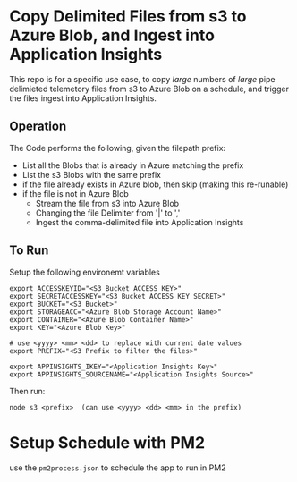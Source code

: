
# Copy Delimited Files from s3 to Azure Blob, and Ingest into Application Insights

This repo is for a specific use case, to copy *large* numbers of *large* pipe delimieted telemetory files from s3 to Azure Blob on a schedule, and trigger the files ingest into Application Insights.

## Operation ##

The Code performs the following, given the filepath prefix: 
* List all the Blobs that is already in Azure matching the prefix
* List the s3 Blobs with the same prefix
* if the file already exists in Azure blob, then skip (making this re-runable)
* if the file is not in Azure Blob
    * Stream the file from s3 into Azure Blob
    * Changing the file Delimiter from '|' to ','
    * Ingest the comma-delimited file into Application Insights

## To Run ##

Setup the following environemt variables

```
export ACCESSKEYID="<S3 Bucket ACCESS KEY>"
export SECRETACCESSKEY="<S3 Bucket ACCESS KEY SECRET>"
export BUCKET="<S3 Bucket>"
export STORAGEACC="<Azure Blob Storage Account Name>"
export CONTAINER="<Azure Blob Container Name>"
export KEY="<Azure Blob Key>"

# use <yyyy> <mm> <dd> to replace with current date values
export PREFIX="<S3 Prefix to filter the files>" 

export APPINSIGHTS_IKEY="<Application Insights Key>"
export APPINSIGHTS_SOURCENAME="<Application Insights Source>"
```

Then run:

```
node s3 <prefix>  (can use <yyyy> <dd> <mm> in the prefix)
```

# Setup Schedule with PM2

use the `pm2process.json` to schedule the app to run in PM2


